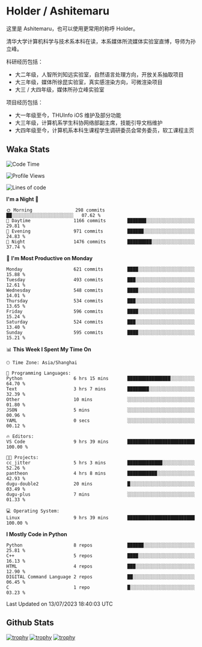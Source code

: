 # Holder / Ashitemaru

这里是 Ashitemaru，也可以使用更常用的称呼 Holder。

清华大学计算机科学与技术系本科在读，本系媒体所流媒体实验室直博，导师为孙立峰。

科研经历包括：

- 大二年级，人智所刘知远实验室，自然语言处理方向，开放关系抽取项目
- 大三年级，媒体所徐昆实验室，真实感渲染方向，可微渲染项目
- 大三 / 大四年级，媒体所孙立峰实验室

项目经历包括：

- 大一年级至今，THUInfo iOS 维护及部分功能
- 大三年级，计算机系学生科协网络部副主席，技能引导文档维护
- 大四年级至今，计算机系本科生课程学生调研委员会常务委员，软工课程主页

## Waka Stats

<!--START_SECTION:waka-->
![Code Time](http://img.shields.io/badge/Code%20Time-984%20hrs%2034%20mins-blue)

![Profile Views](http://img.shields.io/badge/Profile%20Views-2-blue)

![Lines of code](https://img.shields.io/badge/From%20Hello%20World%20I%27ve%20Written-2.8%20million%20lines%20of%20code-blue)

**I'm a Night 🦉** 

```text
🌞 Morning                298 commits         ██░░░░░░░░░░░░░░░░░░░░░░░   07.62 % 
🌆 Daytime                1166 commits        ███████░░░░░░░░░░░░░░░░░░   29.81 % 
🌃 Evening                971 commits         ██████░░░░░░░░░░░░░░░░░░░   24.83 % 
🌙 Night                  1476 commits        █████████░░░░░░░░░░░░░░░░   37.74 % 
```
📅 **I'm Most Productive on Monday** 

```text
Monday                   621 commits         ████░░░░░░░░░░░░░░░░░░░░░   15.88 % 
Tuesday                  493 commits         ███░░░░░░░░░░░░░░░░░░░░░░   12.61 % 
Wednesday                548 commits         ████░░░░░░░░░░░░░░░░░░░░░   14.01 % 
Thursday                 534 commits         ███░░░░░░░░░░░░░░░░░░░░░░   13.65 % 
Friday                   596 commits         ████░░░░░░░░░░░░░░░░░░░░░   15.24 % 
Saturday                 524 commits         ███░░░░░░░░░░░░░░░░░░░░░░   13.40 % 
Sunday                   595 commits         ████░░░░░░░░░░░░░░░░░░░░░   15.21 % 
```


📊 **This Week I Spent My Time On** 

```text
🕑︎ Time Zone: Asia/Shanghai

💬 Programming Languages: 
Python                   6 hrs 15 mins       ████████████████░░░░░░░░░   64.70 % 
Text                     3 hrs 7 mins        ████████░░░░░░░░░░░░░░░░░   32.39 % 
Other                    10 mins             ░░░░░░░░░░░░░░░░░░░░░░░░░   01.80 % 
JSON                     5 mins              ░░░░░░░░░░░░░░░░░░░░░░░░░   00.96 % 
YAML                     0 secs              ░░░░░░░░░░░░░░░░░░░░░░░░░   00.12 % 

🔥 Editors: 
VS Code                  9 hrs 39 mins       █████████████████████████   100.00 % 

🐱‍💻 Projects: 
cc_jitter                5 hrs 3 mins        █████████████░░░░░░░░░░░░   52.26 % 
pantheon                 4 hrs 8 mins        ███████████░░░░░░░░░░░░░░   42.93 % 
dugu-double2             20 mins             █░░░░░░░░░░░░░░░░░░░░░░░░   03.49 % 
dugu-plus                7 mins              ░░░░░░░░░░░░░░░░░░░░░░░░░   01.33 % 

💻 Operating System: 
Linux                    9 hrs 39 mins       █████████████████████████   100.00 % 
```

**I Mostly Code in Python** 

```text
Python                   8 repos             ██████░░░░░░░░░░░░░░░░░░░   25.81 % 
C++                      5 repos             ████░░░░░░░░░░░░░░░░░░░░░   16.13 % 
HTML                     4 repos             ███░░░░░░░░░░░░░░░░░░░░░░   12.90 % 
DIGITAL Command Language 2 repos             ██░░░░░░░░░░░░░░░░░░░░░░░   06.45 % 
C                        1 repo              █░░░░░░░░░░░░░░░░░░░░░░░░   03.23 % 
```




 Last Updated on 13/07/2023 18:40:03 UTC
<!--END_SECTION:waka-->

## Github Stats

[![trophy](https://github-profile-trophy.vercel.app/?username=Ashitemaru&column=7)](https://github.com/Ashitemaru)
[![trophy](https://github-readme-stats.vercel.app/api?username=Ashitemaru&show_icons=true&include_all_commits=true)](https://github.com/Ashitemaru)
[![trophy](https://github-readme-stats.vercel.app/api/top-langs/?username=Ashitemaru&layout=compact)](https://github.com/Ashitemaru)

<!--
**Ashitemaru/Ashitemaru** is a ✨ _special_ ✨ repository because its `README.md` (this file) appears on your GitHub profile.

Here are some ideas to get you started:

- 🔭 I’m currently working on ...
- 🌱 I’m currently learning ...
- 👯 I’m looking to collaborate on ...
- 🤔 I’m looking for help with ...
- 💬 Ask me about ...
- 📫 How to reach me: ...
- 😄 Pronouns: ...
- ⚡ Fun fact: ...
-->
